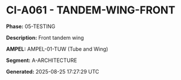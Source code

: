# CI-A061 - TANDEM-WING-FRONT

**Phase:** 05-TESTING

**Description:** Front tandem wing

**AMPEL:** AMPEL-01-TUW (Tube and Wing)

**Segment:** A-ARCHITECTURE

**Generated:** 2025-08-25 17:27:29 UTC
